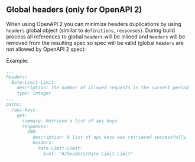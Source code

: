 ## Global headers (only for OpenAPI 2)

When using OpenAPI 2 you can minimize headers duplications by using `headers` global object (similar to `definitions`, `responses`).
During build process all references to global `headers` will be inlined and `headers` will be removed from the resulting spec so spec will be valid (global `headers` are not allowed by OpenAPI 2 spec):

Example:
```yaml
...
headers:
  Rate-Limit-Limit:
    description: The number of allowed requests in the current period
    type: integer
...
paths:
  /api-keys:
    get:
      summary: Retrieve a list of api keys
      responses:
        200:
          description: A list of api keys was retrieved successfully
          headers:
            Rate-Limit-Limit:
              $ref: "#/headers/Rate-Limit-Limit"
```

